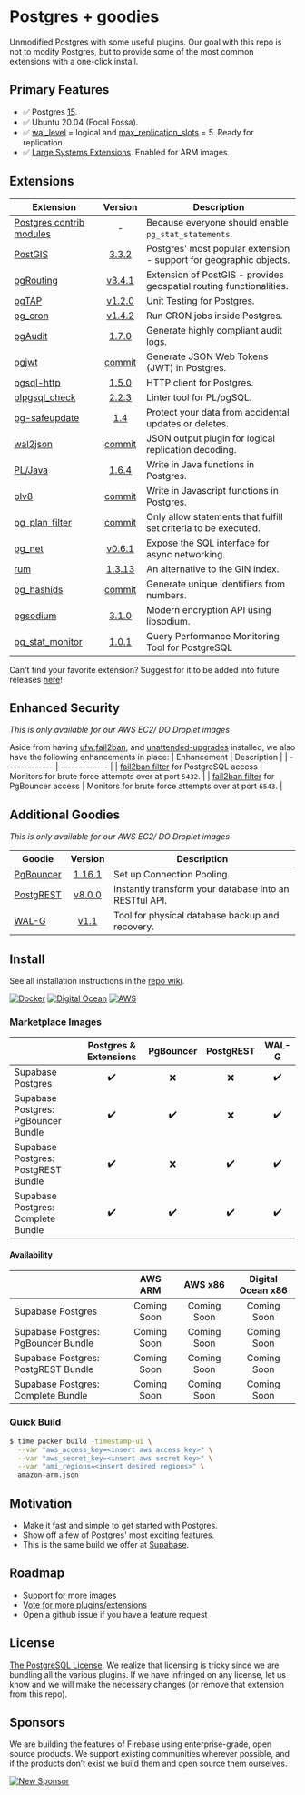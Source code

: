 # Postgres + goodies

Unmodified Postgres with some useful plugins. Our goal with this repo is not to modify Postgres, but to provide some of the most common extensions with a one-click install.

## Primary Features
- ✅ Postgres [15](https://www.postgresql.org/about/news/postgresql-15-released-2526/).
- ✅ Ubuntu 20.04 (Focal Fossa).
- ✅ [wal_level](https://www.postgresql.org/docs/current/runtime-config-wal.html) = logical and [max_replication_slots](https://www.postgresql.org/docs/current/runtime-config-replication.html) = 5. Ready for replication.
- ✅ [Large Systems Extensions](https://github.com/aws/aws-graviton-getting-started#building-for-graviton-and-graviton2). Enabled for ARM images.

## Extensions 
| Extension | Version | Description |
| ------------- | :-------------: | ------------- |
| [Postgres contrib modules](https://www.postgresql.org/docs/current/contrib.html) | - | Because everyone should enable `pg_stat_statements`. |
| [PostGIS](https://postgis.net/) | [3.3.2](https://git.osgeo.org/gitea/postgis/postgis/raw/tag/3.3.2/NEWS) | Postgres' most popular extension - support for geographic objects. |
| [pgRouting](https://pgrouting.org/) | [v3.4.1](https://github.com/pgRouting/pgrouting/releases/tag/v3.4.1) | Extension of PostGIS - provides geospatial routing functionalities. |
| [pgTAP](https://pgtap.org/) | [v1.2.0](https://github.com/theory/pgtap/releases/tag/v1.2.0) | Unit Testing for Postgres. |
| [pg_cron](https://github.com/citusdata/pg_cron) | [v1.4.2](https://github.com/citusdata/pg_cron/releases/tag/v1.4.2) | Run CRON jobs inside Postgres. |
| [pgAudit](https://www.pgaudit.org/) | [1.7.0](https://github.com/pgaudit/pgaudit/releases/tag/1.7.0) | Generate highly compliant audit logs. |
| [pgjwt](https://github.com/michelp/pgjwt) | [commit](https://github.com/michelp/pgjwt/commit/9742dab1b2f297ad3811120db7b21451bca2d3c9) | Generate JSON Web Tokens (JWT) in Postgres. |
| [pgsql-http](https://github.com/pramsey/pgsql-http) | [1.5.0](https://github.com/pramsey/pgsql-http/releases/tag/v1.5.0) | HTTP client for Postgres. |
| [plpgsql_check](https://github.com/okbob/plpgsql_check) | [2.2.3](https://github.com/okbob/plpgsql_check/releases/tag/v2.2.3) | Linter tool for PL/pgSQL. |
| [pg-safeupdate](https://github.com/eradman/pg-safeupdate) | [1.4](https://github.com/eradman/pg-safeupdate/releases/tag/1.4) | Protect your data from accidental updates or deletes. |
| [wal2json](https://github.com/eulerto/wal2json) | [commit](https://github.com/eulerto/wal2json/commit/53b548a29ebd6119323b6eb2f6013d7c5fe807ec) | JSON output plugin for logical replication decoding. |
| [PL/Java](https://github.com/tada/pljava) | [1.6.4](https://github.com/tada/pljava/releases/tag/V1_6_4) | Write in Java functions in Postgres. |
| [plv8](https://github.com/plv8/plv8) | [commit](https://github.com/plv8/plv8/commit/bcddd92f71530e117f2f98b92d206dafe824f73a) | Write in Javascript functions in Postgres. |
| [pg_plan_filter](https://github.com/pgexperts/pg_plan_filter) | [commit](https://github.com/pgexperts/pg_plan_filter/commit/5081a7b5cb890876e67d8e7486b6a64c38c9a492) | Only allow statements that fulfill set criteria to be executed. |
| [pg_net](https://github.com/supabase/pg_net) | [v0.6.1](https://github.com/supabase/pg_net/releases/tag/v0.6.1) | Expose the SQL interface for async networking. |
| [rum](https://github.com/postgrespro/rum) | [1.3.13](https://github.com/postgrespro/rum/releases/tag/1.3.13) | An alternative to the GIN index. |
| [pg_hashids](https://github.com/iCyberon/pg_hashids) | [commit](https://github.com/iCyberon/pg_hashids/commit/83398bcbb616aac2970f5e77d93a3200f0f28e74) | Generate unique identifiers from numbers. |
| [pgsodium](https://github.com/michelp/pgsodium) | [3.1.0](https://github.com/michelp/pgsodium/releases/tag/2.0.0) | Modern encryption API using libsodium. |
| [pg_stat_monitor](https://github.com/percona/pg_stat_monitor) | [1.0.1](https://github.com/percona/pg_stat_monitor/releases/tag/1.0.1) | Query Performance Monitoring Tool for PostgreSQL


Can't find your favorite extension? Suggest for it to be added into future releases [here](https://github.com/supabase/supabase/discussions/679)!

## Enhanced Security
*This is only available for our AWS EC2/ DO Droplet images*

Aside from having [ufw](https://help.ubuntu.com/community/UFW),[fail2ban](https://www.fail2ban.org/wiki/index.php/Main_Page), and [unattended-upgrades](https://wiki.debian.org/UnattendedUpgrades) installed, we also have the following enhancements in place: 
| Enhancement | Description |
| ------------- | ------------- |
| [fail2ban filter](https://github.com/supabase/postgres/blob/develop/ansible/files/fail2ban_config/filter-postgresql.conf.j2) for PostgreSQL access | Monitors for brute force attempts over at port `5432`. |
| [fail2ban filter](https://github.com/supabase/postgres/blob/develop/ansible/files/fail2ban_config/filter-pgbouncer.conf.j2) for PgBouncer access | Monitors for brute force attempts over at port `6543`. |

## Additional Goodies
*This is only available for our AWS EC2/ DO Droplet images*

| Goodie | Version | Description |
| ------------- | :-------------: | ------------- |
| [PgBouncer](https://www.pgbouncer.org/) | [1.16.1](http://www.pgbouncer.org/changelog.html#pgbouncer-116x) | Set up Connection Pooling. |
| [PostgREST](https://postgrest.org/en/stable/) | [v8.0.0](https://github.com/PostgREST/postgrest/releases/tag/v8.0.0) | Instantly transform your database into an RESTful API. |
| [WAL-G](https://github.com/wal-g/wal-g#wal-g) | [v1.1](https://github.com/wal-g/wal-g/releases/tag/v1.1) | Tool for physical database backup and recovery. |

## Install

See all installation instructions in the [repo wiki](https://github.com/supabase/postgres/wiki).

[![Docker](https://github.com/supabase/postgres/blob/master/docs/img/docker.png)](https://github.com/supabase/postgres/wiki/Docker)
[![Digital Ocean](https://github.com/supabase/postgres/blob/master/docs/img/digital-ocean.png)](https://github.com/supabase/postgres/wiki/Digital-Ocean)
[![AWS](https://github.com/supabase/postgres/blob/master/docs/img/aws.png)](https://github.com/supabase/postgres/wiki/AWS-EC2)

### Marketplace Images
|   | Postgres & Extensions | PgBouncer | PostgREST | WAL-G |
|---|:---:|:---:|:---:|:---:|
| Supabase Postgres |  ✔️   | ❌    | ❌   |  ✔️   |
| Supabase Postgres: PgBouncer Bundle  |  ✔️   |  ✔️  | ❌    |   ✔️ |
| Supabase Postgres: PostgREST Bundle |  ✔️   |  ❌  |  ✔️   |   ✔️ |
| Supabase Postgres: Complete Bundle |  ✔️  |  ✔️   | ✔️   | ✔️   |

#### Availability
|   | AWS ARM | AWS x86 | Digital Ocean x86 |
|---|:---:|:---:|:---:|
| Supabase Postgres | Coming Soon | Coming Soon | Coming Soon |
| Supabase Postgres: PgBouncer Bundle  | Coming Soon | Coming Soon | Coming Soon |
| Supabase Postgres: PostgREST Bundle | Coming Soon | Coming Soon | Coming Soon |
| Supabase Postgres: Complete Bundle | Coming Soon | Coming Soon | Coming Soon |

### Quick Build

```bash
$ time packer build -timestamp-ui \
  --var "aws_access_key=<insert aws access key>" \
  --var "aws_secret_key=<insert aws secret key>" \
  --var "ami_regions=<insert desired regions>" \
  amazon-arm.json
```

## Motivation

- Make it fast and simple to get started with Postgres.
- Show off a few of Postgres' most exciting features.
- This is the same build we offer at [Supabase](https://supabase.io).

## Roadmap

- [Support for more images](https://github.com/supabase/postgres/issues/4)
- [Vote for more plugins/extensions](https://github.com/supabase/postgres/issues/5)
- Open a github issue if you have a feature request

## License

[The PostgreSQL License](https://opensource.org/licenses/postgresql). We realize that licensing is tricky since we are bundling all the various plugins. If we have infringed on any license, let us know and we will make the necessary changes (or remove that extension from this repo).

## Sponsors

We are building the features of Firebase using enterprise-grade, open source products. We support existing communities wherever possible, and if the products don’t exist we build them and open source them ourselves.

[![New Sponsor](https://user-images.githubusercontent.com/10214025/90518111-e74bbb00-e198-11ea-8f88-c9e3c1aa4b5b.png)](https://github.com/sponsors/supabase)
